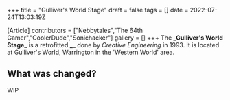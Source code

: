 +++
title = "Gulliver's World Stage"
draft = false
tags = []
date = 2022-07-24T13:03:19Z

[Article]
contributors = ["Nebbytales","The 64th Gamer","CoolerDude","Sonichacker"]
gallery = []
+++
The **_Gulliver's World Stage**_ is a retrofitted **_**_ done by _Creative Engineering_ in 1993. It is located at Gulliver's World, Warrington in the 'Western World' area. 

## What was changed? ##
WIP